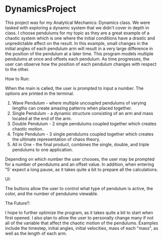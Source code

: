 # DynamicsProject
This project was for my Analytical Mechanics: Dynamics class. We were tasked with exploring a dynamic system that we didn't cover in depth in class. I choose pendulums for my topic as they are a great example of a chaotic system which is one where the initial conditions have a drastic and unpredictable affect on the result. In this example, small changes in the initial angles of each pendulum arm will result in a very large difference in the position of the pendulum at a later time. This program models multiple pendulums at once and offsets each pendulum. As time progresses, the user can observe how the position of each pendulum changes with respect to the other.

How to Run:

When the main is called, the user is prompted to input a number. The options are printed in the terminal.

1. Wave Pendulum - where multiple uncoupled pendulums of varying lengths can create amazing patterns when placed together.
2. Single Pendulum - a dynamic structure consisting of an arm and mass located at the end of the arm.
3. Double Pendulum - 2 single pendulums coupled together which creates chaotic motion.
4. Triple Pendulum - 3 single pendulums coupled together which creates the ultimate representation of chaos theory.
5. All in One - the final product, combines the single, double, and triple pendulums to one application. 

Depending on which number the user chooses, the user may be prompted for a number of pendulums and an offset value. In addition, when entering "5' expect a long pause, as it takes quite a bit to prepare all the calculations.

UI: 

The buttons allow the user to control what type of pendulum is active, the color, and the number of pendulums viewable. 

The Future?: 

I hope to further optimize the program, as it takes quite a bit to start when first opened. I also plan to allow the user to personally change many if not all of the variable that affect the chaotic motion of the pendulums. Examples include the timestep, initial angles, initial velocities, mass of each "mass", as well as the length of each arm. 
